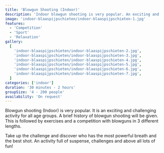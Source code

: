```yaml
---
title: 'Blowgun Shooting (Indoor)'
description: 'Indoor blowgun shooting is very popular. An exciting and challenging activity for all age groups.'
image: 'indoor-blaaspijpschieten/indoor-blaaspijpschieten-1.jpg'
features:
  - 'Competition'
  - 'Sport'
  - 'Relaxation'
gallery:
  [
    'indoor-blaaspijpschieten/indoor-blaaspijpschieten-2.jpg',
    'indoor-blaaspijpschieten/indoor-blaaspijpschieten-3.jpg',
    'indoor-blaaspijpschieten/indoor-blaaspijpschieten-4.jpg',
    'indoor-blaaspijpschieten/indoor-blaaspijpschieten-5.jpg',
    'indoor-blaaspijpschieten/indoor-blaaspijpschieten-6.jpg',
    'indoor-blaaspijpschieten/indoor-blaaspijpschieten-7.jpg',
  ]
categories: ['indoor']
duration: '30 minutes - 2 hours'
groupSize: '4 - 200 people'
availability: 'On request'
---
```


Blowgun shooting (Indoor) is very popular. It is an exciting and challenging activity for all age groups. A brief history of blowgun shooting will be given. This is followed by exercises and a competition with blowguns in 3 different lengths.

Take up the challenge and discover who has the most powerful breath and the best shot. An activity full of suspense, challenges and above all lots of fun!
